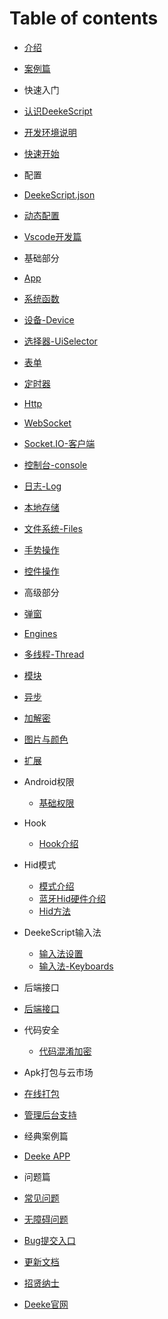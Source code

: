# Table of contents

- [介绍](./README.md)
- [案例篇](./demo/demo.md)

-  快速入门
  - [认识DeekeScript](./quick/quick.md)
  - [开发环境说明](./quick/envir.md)
  - [快速开始](./quick/start.md)

<!-- - 入门视频
  - [3小时入门](./video/base.md)
  - [3小时进阶](./video/advanced.md) -->

-  配置
  - [DeekeScript.json](./config/config.md)
 -  [动态配置](./config/dynamics.md)
  - [Vscode开发篇](./config/vscode.md)


-  基础部分
  - [App](./base/app/app.md)
  - [系统函数](./base/system/funcs.md)
  - [设备-Device](./base/device/device.md)
  - [选择器-UiSelector](./base/uiSelector/uiSelector.md)
  - [表单](./base/ui/form.md)
  - [定时器](./base/timer/timer.md)
  - [Http](./base/http/http.md)
  - [WebSocket](./base/webSocket/webSocket.md)
 -  [Socket.IO-客户端](./base/socket/client.md)
  - [控制台-console](./base/console/console.md)
  - [日志-Log](./base/log/log.md)
  - [本地存储](./base/storage/storage.md)
  - [文件系统-Files](./base/files/files.md)
  - [手势操作](./base/gesture/gesture.md)
  - [控件操作](./base/uiObject/uiObject.md)


-  高级部分
  - [弹窗](./advance/dialogs.md)
  - [Engines](./advance/engines/engines.md)
  - [多线程-Thread](./advance/thread.md)
  - [模块](./advance/module.md)
  - [异步](./promise/awa.md)
  - [加解密](./advance/encryption.md)
  - [图片与颜色](./advance/photoAndColor.md)
  - [扩展](./advance/extension/extension.md)

- Android权限
  - [基础权限](./access/access.md)

- Hook
  - [Hook介绍](./hook/hook.md)

- Hid模式
  - [模式介绍](./hid/hid.md)
  - [蓝牙Hid硬件介绍](./hid/bluetooth.md)
  - [Hid方法](./hid/method.md)
  
- DeekeScript输入法
  -  [输入法设置](./inputMethod/base.md)
  -  [输入法-Keyboards](./inputMethod/method.md)

-  后端接口
  - [后端接口](./backendApi/activationCode.md)

- 代码安全
  - [代码混淆加密](./code/encryption.md)

-  Apk打包与云市场
  - [在线打包](./apk/apk.md)
  - [管理后台支持](./backend/backend.md)
  <!-- - [DeekeScript云市场](./cloud/cloud.md) -->


-  经典案例篇
  - [Deeke APP](./deeke/deeke.md)


-  问题篇
  - [常见问题](./question/question.md)
  - [无障碍问题](./question/accessibility.md)
  - [Bug提交入口](./question/bug.md)


- [更新文档](./UPDATE.md)
- [招贤纳士](./INVITE.md)
- [Deeke官网](https://deeke.cn)
